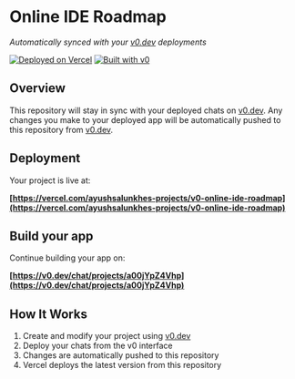 # Online IDE Roadmap

*Automatically synced with your [v0.dev](https://v0.dev) deployments*

[![Deployed on Vercel](https://img.shields.io/badge/Deployed%20on-Vercel-black?style=for-the-badge&logo=vercel)](https://vercel.com/ayushsalunkhes-projects/v0-online-ide-roadmap)
[![Built with v0](https://img.shields.io/badge/Built%20with-v0.dev-black?style=for-the-badge)](https://v0.dev/chat/projects/a00jYpZ4Vhp)

## Overview

This repository will stay in sync with your deployed chats on [v0.dev](https://v0.dev).
Any changes you make to your deployed app will be automatically pushed to this repository from [v0.dev](https://v0.dev).

## Deployment

Your project is live at:

**[https://vercel.com/ayushsalunkhes-projects/v0-online-ide-roadmap](https://vercel.com/ayushsalunkhes-projects/v0-online-ide-roadmap)**

## Build your app

Continue building your app on:

**[https://v0.dev/chat/projects/a00jYpZ4Vhp](https://v0.dev/chat/projects/a00jYpZ4Vhp)**

## How It Works

1. Create and modify your project using [v0.dev](https://v0.dev)
2. Deploy your chats from the v0 interface
3. Changes are automatically pushed to this repository
4. Vercel deploys the latest version from this repository